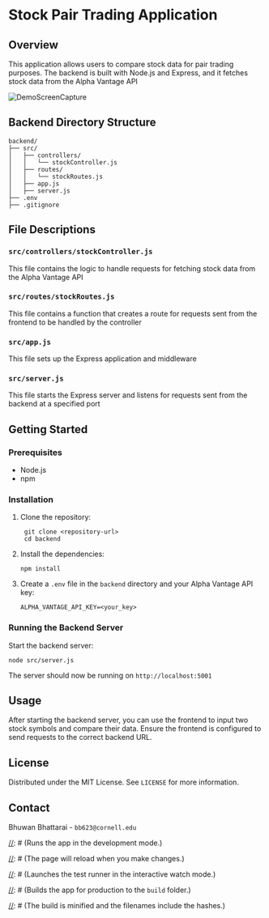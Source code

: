 # Stock Pair Trading Application

## Overview

This application allows users to compare stock data for pair trading purposes. The backend is built with Node.js and Express, 
and it fetches stock data from the Alpha Vantage API

![DemoScreenCapture](https://github.com/Bhuwann/pair-trading-app/assets/107561906/e1c09329-d817-4ca0-b1b4-e981baae5f3d)

## Backend Directory Structure

```plaintext
backend/
├── src/
│   ├── controllers/
│   │   └── stockController.js
│   ├── routes/
│   │   └── stockRoutes.js
│   ├── app.js
│   ├── server.js
├── .env
├── .gitignore
```

## File Descriptions

### `src/controllers/stockController.js`
This file contains the logic to handle requests for fetching stock data from the Alpha Vantage API

### `src/routes/stockRoutes.js`
This file contains a function that creates a route for requests sent from the frontend to be handled by the controller

### `src/app.js`
This file sets up the Express application and middleware

### `src/server.js`
This file starts the Express server and listens for requests sent from the backend at a specified port

## Getting Started 

### Prerequisites

* Node.js
* npm

### Installation

1. Clone the repository:
   ```
    git clone <repository-url>
    cd backend
   ```
2. Install the dependencies:
    ```
   npm install
    ```
3. Create a `.env` file in the `backend` directory and your Alpha Vantage API key:
    ```
    ALPHA_VANTAGE_API_KEY=<your_key>   
    ```
   
### Running the Backend Server

Start the backend server: 
```
node src/server.js
```

The server should now be running on `http://localhost:5001`

## Usage

After starting the backend server, you can use the frontend to input two stock symbols and compare their data. Ensure the 
frontend is configured to send requests to the correct backend URL.

## License

Distributed under the MIT License. See `LICENSE` for more information.

## Contact

Bhuwan Bhattarai - `bb623@cornell.edu`




[//]: # (# Getting Started with Create React App)

[//]: # ()
[//]: # (This project was bootstrapped with [Create React App]&#40;https://github.com/facebook/create-react-app&#41;.)

[//]: # ()
[//]: # (## Available Scripts)

[//]: # ()
[//]: # (In the project directory, you can run:)

[//]: # ()
[//]: # (### `npm start`)

[//]: # ()
[//]: # (Runs the app in the development mode.\)

[//]: # (Open [http://localhost:3000]&#40;http://localhost:3000&#41; to view it in your browser.)

[//]: # ()
[//]: # (The page will reload when you make changes.\)

[//]: # (You may also see any lint errors in the console.)

[//]: # ()
[//]: # (### `npm test`)

[//]: # ()
[//]: # (Launches the test runner in the interactive watch mode.\)

[//]: # (See the section about [running tests]&#40;https://facebook.github.io/create-react-app/docs/running-tests&#41; for more information.)

[//]: # ()
[//]: # (### `npm run build`)

[//]: # ()
[//]: # (Builds the app for production to the `build` folder.\)

[//]: # (It correctly bundles React in production mode and optimizes the build for the best performance.)

[//]: # ()
[//]: # (The build is minified and the filenames include the hashes.\)

[//]: # (Your app is ready to be deployed!)

[//]: # ()
[//]: # (See the section about [deployment]&#40;https://facebook.github.io/create-react-app/docs/deployment&#41; for more information.)

[//]: # ()
[//]: # (### `npm run eject`)

[//]: # ()
[//]: # (**Note: this is a one-way operation. Once you `eject`, you can't go back!**)

[//]: # ()
[//]: # (If you aren't satisfied with the build tool and configuration choices, you can `eject` at any time. This command will remove the single build dependency from your project.)

[//]: # ()
[//]: # (Instead, it will copy all the configuration files and the transitive dependencies &#40;webpack, Babel, ESLint, etc&#41; right into your project so you have full control over them. All of the commands except `eject` will still work, but they will point to the copied scripts so you can tweak them. At this point you're on your own.)

[//]: # ()
[//]: # (You don't have to ever use `eject`. The curated feature set is suitable for small and middle deployments, and you shouldn't feel obligated to use this feature. However we understand that this tool wouldn't be useful if you couldn't customize it when you are ready for it.)

[//]: # ()
[//]: # (## Learn More)

[//]: # ()
[//]: # (You can learn more in the [Create React App documentation]&#40;https://facebook.github.io/create-react-app/docs/getting-started&#41;.)

[//]: # ()
[//]: # (To learn React, check out the [React documentation]&#40;https://reactjs.org/&#41;.)

[//]: # ()
[//]: # (### Code Splitting)

[//]: # ()
[//]: # (This section has moved here: [https://facebook.github.io/create-react-app/docs/code-splitting]&#40;https://facebook.github.io/create-react-app/docs/code-splitting&#41;)

[//]: # ()
[//]: # (### Analyzing the Bundle Size)

[//]: # ()
[//]: # (This section has moved here: [https://facebook.github.io/create-react-app/docs/analyzing-the-bundle-size]&#40;https://facebook.github.io/create-react-app/docs/analyzing-the-bundle-size&#41;)

[//]: # ()
[//]: # (### Making a Progressive Web App)

[//]: # ()
[//]: # (This section has moved here: [https://facebook.github.io/create-react-app/docs/making-a-progressive-web-app]&#40;https://facebook.github.io/create-react-app/docs/making-a-progressive-web-app&#41;)

[//]: # ()
[//]: # (### Advanced Configuration)

[//]: # ()
[//]: # (This section has moved here: [https://facebook.github.io/create-react-app/docs/advanced-configuration]&#40;https://facebook.github.io/create-react-app/docs/advanced-configuration&#41;)

[//]: # ()
[//]: # (### Deployment)

[//]: # ()
[//]: # (This section has moved here: [https://facebook.github.io/create-react-app/docs/deployment]&#40;https://facebook.github.io/create-react-app/docs/deployment&#41;)

[//]: # ()
[//]: # (### `npm run build` fails to minify)

[//]: # ()
[//]: # (This section has moved here: [https://facebook.github.io/create-react-app/docs/troubleshooting#npm-run-build-fails-to-minify]&#40;https://facebook.github.io/create-react-app/docs/troubleshooting#npm-run-build-fails-to-minify&#41;)
